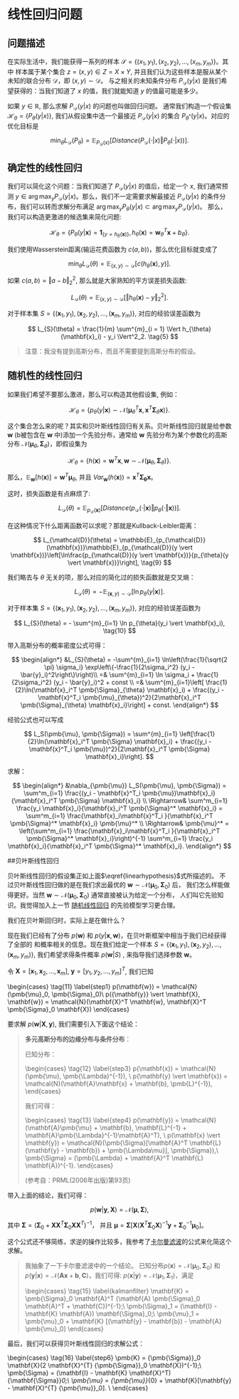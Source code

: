 # 线性回归问题

## 问题描述

在实际生活中，我们能获得一系列的样本 $\mathcal{S} = \left\{ (x_1, y_1), (x_2, y_2), \dots, (x_m, y_m) \right\}$。其中 样本属于某个集合 $z = (x, y) \in Z = X \times Y$,
并且我们认为这些样本是服从某个未知的联合分布 $\mathcal{D}$，即 $(x, y) \sim \mathcal{D}$。 与之相关的未知条件分布 $P_{\mathcal{D}}(y \vert x)$ 是我们希望获得的：当我们知道了 $x$ 的值，我们就能知道 $y$ 的值最可能是多少。

如果 $y \in \mathbb{R}$, 那么求解 $P_\mathcal{D}(y\vert x)$ 的问题也叫做回归问题。
通常我们构造一个假设集 $\mathcal{H}_{\theta} = \{P_{\theta}(y \vert x)\}$, 我们从假设集中选一个最接近 $P_\mathcal{D}(y \vert x)$ 的集合 $P_{\theta^*}(y \vert x)$。对应的优化目标是

$$
    \min_{\theta} L_{\mathcal{D}}(P_{\theta}) = \mathbb{E}_{ P_{\mathcal{D}}(x)} [Distance(P_{\mathcal{D}}(\cdot \vert x) \Vert P_{\theta}(\cdot \vert x))]. \tag{1}
$$

## 确定性的线性回归
我们可以简化这个问题：当我们知道了 $P_\mathcal{D}(y \vert x)$ 的值后，给定一个 $x$, 我们通常预测 $y \in \arg\max_{y} P_{\mathcal{D}}(y \vert x)$。那么，我们不一定需要求解最接近 $P_\mathcal{D}(y \vert x)$ 的条件分布，我们可以转而求解分布满足 $\arg\max_{y} P_{\theta}(y \vert x) \subset \arg\max_y P_{\mathcal{D}}(y \vert x)$。
那么，我们可以构造更激进的候选集来简化问题:

$$
\mathcal{H}_\theta = \{P_{\theta}(y \vert \mathbf{x}) = \mathbf{1}_{\{y = h_{\theta}(\mathbf{x})\}}, h_\theta(\mathbf{x}) = \mathbf{w}^T_{\theta} \mathbf{x} + b_\theta\}. \tag{2}
$$

我们使用Wasserstein距离(输运花费函数为 $c(a, b)$)，那么优化目标就变成了

$$
    \min_{\theta} L_{\mathcal{D}}(\theta) 
    = \mathbb{E}_{(x, y) \sim \mathcal{D}}[c(h_{\theta}(\mathbf{x}), y)]. \tag{3}
$$

如果 $c(a, b) = \Vert a - b \Vert^2_2$, 那么就是大家熟知的平方误差损失函数:

$$
L_{\mathcal{D}}(\theta) = \mathbb{E}_{(x, y) \sim \mathcal{D}}[\Vert h_{\theta}(\mathbf{x}) - y \Vert^2_2]. \tag{4}
$$

对于样本集 $S = \{(\mathbf{x}_1, y_1), (\mathbf{x}_2, y_2), \ldots, (\mathbf{x}_m, y_m)\}$, 对应的经验误差函数为 

$$
L_{S}(\theta) = \frac{1}{m} \sum^{m}_{i = 1} \Vert h_{\theta}(\mathbf{x}_i) - y_i \Vert^2_2. \tag{5}
$$

> 注意：我没有提到高斯分布，而且不需要提到高斯分布的假设。

## 随机性的线性回归

如果我们希望不要那么激进，那么可以构造其他假设集, 例如：

$$
\mathcal{H}_{\theta} = \{p_{\theta}(y \vert \mathbf{x}) \sim \mathcal{N}(\pmb{\mu}^T_{\theta} \mathbf{x}, \mathbf{x}^T\pmb{\Sigma}_{\theta}\mathbf{x})\}. \tag{6}
$$

这个集合怎么来的呢？其实和贝叶斯线性回归有关系。贝叶斯线性回归就是给参数 $\mathbf{w}$ (b被包含在 $\mathbf{w}$ 中)添加一个先验分布，通常给 $\mathbf{w}$ 先验分布为某个参数化的高斯分布 $\mathcal{N}(\pmb{\mu}_\theta, \pmb{\Sigma}_{\theta})$，即假设集为 

$$
\mathcal{H}_{\theta} = \{h(\mathbf{x}) = \mathbf{w}^T \mathbf{x}, \mathbf{w} \sim \mathcal{N}(\pmb{\mu}_{\theta}, \pmb{\Sigma}_{\theta})\}.\tag{7} \label{linearhypothesis}
$$

那么，$\mathbb{E}_{\mathbf{w}}[h(\mathbf{x})] = \mathbf{w}^T \pmb{\mu}_{\theta}$, 并且 $Var_{\mathbf{w}}(h(\mathbf{x})) = \mathbf{x}^T \pmb{\Sigma_{\theta}} \mathbf{x}$。

这时，损失函数是有点麻烦了:

$$
    L_{\mathcal{D}}(\theta) = \mathbb{E}_{p_{\mathcal{D}}(\mathbf{x})}[Distance(p_{\mathcal{D}}(\cdot \vert \mathbf{x})\Vert p_{\theta}(\cdot \Vert \mathbf{x}))]. \tag{8}
$$

在这种情况下什么距离函数可以求呢？那就是Kullback-Leibler距离：

$$
    L_{\mathcal{D}}(\theta) = \mathbb{E}_{p_{\mathcal{D}}(\mathbf{x})}\mathbb{E}_{p_{\mathcal{D}}(y \vert \mathbf{x})}\left[\ln\frac{p_{\mathcal{D}}(y \vert \mathbf{x})}{p_{\theta}(y \vert \mathbf{x})}\right], \tag{9}
$$

我们略去与 $\theta$ 无关的项，那么对应的简化过的损失函数就是交叉熵：

$$
    L_{\mathcal{D}}(\theta) = -\mathbb{E}_{(\mathbf{x}, y) \sim \mathcal{D}}\left[\ln {p_{\theta}(y \vert \mathbf{x})}\right]. \tag{9}
$$

对于样本集 $S = \{(\mathbf{x}_1, y_1), (\mathbf{x}_2, y_2), \ldots, (\mathbf{x}_m, y_m)\}$, 对应的经验误差函数为 

$$
    L_{S}(\theta) = - \sum^{m}_{i=1} \ln p_{\theta}(y_i \vert \mathbf{x}_i), \tag{10}
$$

带入高斯分布的概率密度公式可得：

$$
\begin{align*}
    &L_{S}(\theta) = -\sum^{m}_{i=1}
    \ln\left(\frac{1}{\sqrt{2 \pi} \sigma_i} \exp\left\{-\frac{1}{2\sigma_i^2} (y_i - \bar{y}_i)^2\right\}\right)\\
    =& \sum^{m}_{i=1} \ln \sigma_i + \frac{1}{2\sigma_i^2} (y_i - \bar{y}_i)^2 + const \\
    =& \sum^{m}_{i=1}\left[ \frac{1}{2}\ln(\mathbf{x}_i^T \pmb{\Sigma}_{\theta} \mathbf{x}_i) + \frac{(y_i - \mathbf{x}^T_i \pmb{\mu}_{\theta})^2}{2\mathbf{x}_i^T \pmb{\Sigma}_{\theta} \mathbf{x}_i}\right] + const.
\end{align*}
$$

经验公式也可以写成

$$
L_S(\pmb{\mu}, \pmb{\Sigma})
    = \sum^{m}_{i=1} \left[\frac{1}{2}\ln(\mathbf{x}_i^T \pmb{\Sigma} \mathbf{x}_i) + \frac{(y_i - \mathbf{x}^T_i \pmb{\mu})^2}{2\mathbf{x}_i^T \pmb{\Sigma} \mathbf{x}_i}\right].
$$

求解：

$$
\begin{align*}
&\nabla_{\pmb{\mu}} L_S(\pmb{\mu}, \pmb{\Sigma})
= \sum^m_{i=1} \frac{(y_i - \mathbf{x}^T_i \pmb{\mu})\mathbf{x}_i}{\mathbf{x}_i^T \pmb{\Sigma} \mathbf{x}_i} \\
\Rightarrow& \sum^m_{i=1} \frac{y_i \mathbf{x}_i}{\mathbf{x}_i^T \pmb{\Sigma}^* \mathbf{x}_i} 
= \sum^m_{i=1} \frac{\mathbf{x}_i\mathbf{x}^T_i }{\mathbf{x}_i^T \pmb{\Sigma}^* \mathbf{x}_i} \pmb{\mu}^* \\
\Rightarrow& \pmb{\mu}^* = 
\left(\sum^m_{i=1} \frac{\mathbf{x}_i\mathbf{x}^T_i }{\mathbf{x}_i^T \pmb{\Sigma}^* \mathbf{x}_i}\right)^{-1} 
\sum^m_{i=1} \frac{y_i \mathbf{x}_i}{\mathbf{x}_i^T \pmb{\Sigma}^* \mathbf{x}_i}.
\end{align*}
$$

##贝叶斯线性回归

贝叶斯线性回归的假设集正如上面$\eqref{linearhypothesis}$式所描述的。
不过贝叶斯线性回归做的是在我们求出最优的 $\mathbf{w} \sim \mathcal{N}(\pmb{\mu}_0, \pmb{\Sigma}_0)$ 后，
我们怎么样能做得更好。当然 $\mathbf{w} \sim \mathcal{N}(\pmb{\mu}_0, \pmb{\Sigma}_0)$ 通常直接被认为给定一个分布，
人们叫它先验知识。我觉得加入上一节 [随机线性回归](#_4) 的先验模型学习更合理。

我们在贝叶斯回归时，实际上是在做什么？

现在我们已经有了分布 $p(\mathbf{w})$ 和 $p(y \vert \mathbf{x}, \mathbf{w})$，在贝叶斯框架中相当于我们已经获得了全部的
和概率相关的信息。现在我们给定一个样本 $S = \{(\mathbf{x}_1, y_1), (\mathbf{x}_2, y_2), \ldots, (\mathbf{x}_m, y_m)\}$, 
我们希望求得条件概率 $p(\mathbf{w} \vert S)$ , 来指导我们选择参数 $\mathbf{w}$。

令 $\mathbf{X} = [\mathbf{x}_1, \mathbf{x}_2, \ldots, \mathbf{x}_m]$, $\mathbf{y} = [y_1, y_2, \ldots, y_m]^T$, 我们已知

\begin{cases}
    \tag{11} \label{step1}
    p(\mathbf{w}) = \mathcal{N}(\pmb{\mu}_0, \pmb{\Sigma}_0)\\
    p({\mathbf{y}} \vert \mathbf{X}, \mathbf{w}) = \mathcal{N}(\mathbf{X}^T \mathbf{w}, \mathbf{X}^T \pmb{\Sigma}_0 \mathbf{X})
\end{cases}

要求解 $p(\mathbf{w} \vert \mathbf{X}, \mathbf{y})$, 我们需要引入下面这个结论：

> **多元高斯分布的边缘分布与条件分布**：
>
> 已知分布：
>
> \begin{cases}
>     \tag{12} \label{step3}
>     p(\mathbf{x}) = \mathcal{N}(\pmb{\mu}, \pmb{\Lambda}^{-1}), \\
>     p(\mathbf{y} \vert \mathbf{x}) = \mathcal{N}(\mathbf{A}\mathbf{x} + \mathbf{b}, \pmb{L}^{-1}),
> \end{cases}
> 
> 我们可得：
>
> \begin{cases}
>     \tag{13} \label{step4}
>     p(\mathbf{y}) = \mathcal{N}(\mathbf{A}\pmb{\mu} + \mathbf{b}, \mathbf{L}^{-1} + \mathbf{A}\pmb{\Lambda}^{-1}\mathbf{A}^T), \\
>     p(\mathbf{x} \vert \mathbf{y}) = \mathcal{N}(\pmb{\Sigma}[\mathbf{A}^T \mathbf{L}(\mathbf{y} - \mathbf{b}) + \pmb{\Lambda\mu}], \pmb{\Sigma}),\\
     \pmb{\Sigma} = (\pmb{\Lambda} + \mathbf{A}^T \mathbf{L} \mathbf{A})^{-1}.
> \end{cases}
>
> (参考自：PRML(2006年出版)第93页)

带入上面的结论，我们可得：

$$
\tag{14} \label{step5}
p(\mathbf{w} \vert {\mathbf{y}}, \mathbf{X}) = \mathcal{N}(\pmb{\mu}, \pmb{\Sigma}),
$$

其中 $\pmb{\Sigma} = (\pmb{\Sigma}_0 + \mathbf{X} \mathbf{X}^T \pmb{\Sigma}_0 \mathbf{X}\mathbf{X}^T)^{-1}$，
并且 $\pmb{\mu} = \pmb{\Sigma} [\mathbf{X}(\mathbf{X}^T \pmb{\Sigma}_0 \mathbf{X})^{-1} \mathbf{y} + \pmb{\Sigma}_0^{-1} \pmb{\mu}_0]$。

这个公式还不够简练，求逆的操作比较多，我参考了[卡尔曼滤波](07-KalmanFilter.md)的公式来化简这个求解。

> 我抽象了一下卡尔曼滤波中的一个结论。
> 已知分布$p(\mathbf{x}) = \mathcal{N}(\pmb{\mu}_0, \pmb{\Sigma}_0)$ 和 $p(\mathbf{y} \vert \mathbf{x}) = \mathcal{N}(\mathbf{A}\mathbf{x} + \mathbf{b}, \mathbf{C})$，我们可得: $p(\mathbf{x} \vert \mathbf{y}) = \mathcal{N}(\pmb{\mu}_1, \pmb{\Sigma}_1)$，满足
>
> \begin{cases}
>     \tag{15} \label{kalmanfilter}
>     \mathbf{K} = \pmb{\Sigma}_0 \mathbf{A}^T (\mathbf{A} \pmb{\Sigma}_0 \mathbf{A}^T + \mathbf{C})^{-1};\\
>     \pmb{\Sigma}_1 = (\mathbf{I} - \mathbf{K} \mathbf{A}) \mathbf{\Sigma}_0;\\
>     \pmb{\mu}_1 = \pmb{\mu}_0 + \mathbf{K} [(\mathbf{y} - \mathbf{b}) - \mathbf{A} \pmb{\mu}_0]
> \end{cases}
>

最后，我们可以获得贝叶斯线性回归的求解公式：

\begin{cases}
    \tag{16} \label{step6}
    \pmb{K} = {\pmb{\Sigma}}_0 \mathbf{X}(2 \mathbf{X}^{T} {\pmb{\Sigma}}_0 \mathbf{X})^{-1};\\
    \pmb{\Sigma} = (\mathbf{I} - \mathbf{K} \mathbf{X}^T) {\mathbf{\Sigma}}_0;\\
    \pmb{\mu} = {\pmb{\mu}}_{0} + \mathbf{K}[\mathbf{y}  - \mathbf{X}^{T} {\pmb{\mu}}_0]. \\
\end{cases}
